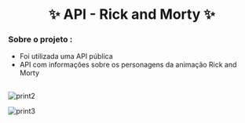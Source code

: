 <h1 align="center">✨ API - Rick and Morty ✨</h1>

### Sobre o projeto :
- Foi utilizada uma API pública
- API com informações sobre os personagens da animação Rick and Morty

##

![print2](https://user-images.githubusercontent.com/72527935/142139834-cc2722ea-52e3-4d40-82c0-68202cac58ed.PNG)

![print3](https://user-images.githubusercontent.com/72527935/142139943-c4c3f7af-5c3b-45b5-9f00-7aa59bd054e7.jpg)
